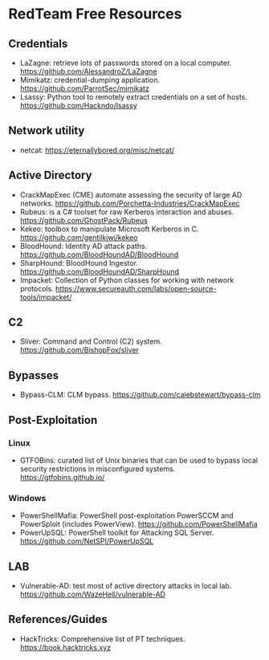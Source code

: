 # RedTeam Free Resources

## Credentials
- LaZagne: retrieve lots of passwords stored on a local computer. https://github.com/AlessandroZ/LaZagne
- Mimikatz: credential-dumping application. https://github.com/ParrotSec/mimikatz
- Lsassy: Python tool to remotely extract credentials on a set of hosts. https://github.com/Hackndo/lsassy

## Network utility
- netcat: https://eternallybored.org/misc/netcat/
 

 ## Active Directory
- CrackMapExec (CME) automate assessing the security of large AD networks. https://github.com/Porchetta-Industries/CrackMapExec
- Rubeus: is a C# toolset for raw Kerberos interaction and abuses. https://github.com/GhostPack/Rubeus
- Kekeo: toolbox to manipulate Microsoft Kerberos in C. https://github.com/gentilkiwi/kekeo
- BloodHound: Identity AD attack paths. https://github.com/BloodHoundAD/BloodHound
- SharpHound: BloodHound Ingestor. https://github.com/BloodHoundAD/SharpHound
- Impacket: Collection of Python classes for working with network protocols. https://www.secureauth.com/labs/open-source-tools/impacket/
 
## C2
- Sliver: Command and Control (C2) system. https://github.com/BishopFox/sliver
 
## Bypasses
- Bypass-CLM: CLM bypass. https://github.com/calebstewart/bypass-clm 

## Post-Exploitation

### Linux
- GTFOBins: curated list of Unix binaries that can be used to bypass local security restrictions in misconfigured systems. https://gtfobins.github.io/
 
### Windows
- PowerShellMafia: PowerShell post-exploitation PowerSCCM and PowerSploit (includes PowerView). https://github.com/PowerShellMafia
- PowerUpSQL: PowerShell toolkit for Attacking SQL Server. https://github.com/NetSPI/PowerUpSQL

## LAB
- Vulnerable-AD:  test most of active directory attacks in local lab. https://github.com/WazeHell/vulnerable-AD

 ## References/Guides
- HackTricks: Comprehensive list of PT techniques. https://book.hacktricks.xyz
 


